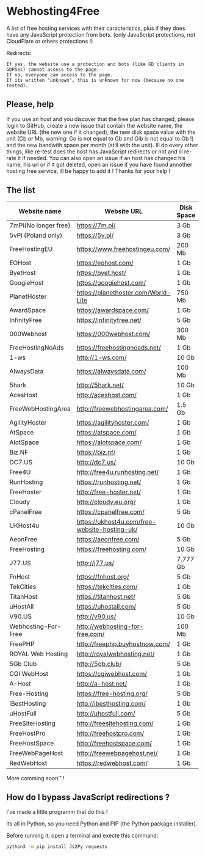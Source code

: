 # Webhosting4Free

A list of free hosting services with their caracteristics, plus if they does have any JavaScript protection from bots. (only JavaScript protections, not CloudFlare or others protections !)

Redirects:          

```
If yes, the website use a protection and bots (like GD clients in GDPSes) cannot access to the page.
If no, everyone can access to the page.
If its written "unknown", this is unknown for now (because no one tested).
```


## Please, help
If you use an host and you discover that the free plan has changed, please login to GitHub, create a new issue that contain the website name, the website URL (the new one if it changed), the new disk space value with the unit (Gb or Mb, warning: Go is not equal to Gb and Gib is not equal to Gb !) and the new bandwith space per month (still with the unit). Ill do every other things, like re-test does the host has JavaScript redirects or not and ill re-rate it if needed. You can also open an issue if an host has changed his name, his url or if it got deleted, open an issue if you have found annother hosting free service, ill be happy to add it ! Thanks for your help !

## The list

|    Website name    |    Website URL                               |    Disk Space    |Bandwidth / month|    My rating     |Redirects|
|--------------------|----------------------------------------------|------------------|-----------------|------------------|---------|
|7mPl(No longer free)|https://7m.pl/                                |3 Gb              |Unlimited        |2/10              |No       |
|5vPl (Poland only)  |https://5v.pl/                                |3 Gb              |Unlimited        |3/10              |No       |
|FreeHostingEU       |https://www.freehostingeu.com/                |200 Mb            |4 Gb             |4/10              |No       |
|EOHost              |https://eohost.com/                           |1 Gb              |5 Gb             |5/10              |No       |
|ByetHost            |https://byet.host/                            |1 Gb              |50 Gb            |6/10              |Yes      |
|GoogieHost          |https://googiehost.com/                       |1 Gb              |100 Gb           |6/10              |Unknown  |
|PlanetHoster        |https://planethoster.com/World-Lite           |750 Mb            |Unlimited        |4/10              |Unknown  |
|AwardSpace          |https://awardspace.com/                       |1 Gb              |5 Gb             |5/10              |No       |
|InfinityFree        |https://infinityfree.net/                     |5 Gb              |Unlimited        |7/10              |Yes      |
|000Webhost          |https://000webhost.com/                       |300 Mb            |3 Gb             |5/10              |No       |
|FreeHostingNoAds    |https://freehostingnoads.net/                 |1 Gb              |5 Gb             |5/10              |No       |
|1-ws                |http://1-ws.com/                              |10 Gb             |Unlimited        |6/10              |Yes      |
|AlwaysData          |https://alwaysdata.com/                       |100 Mb            |Unlimited        |7/10              |No       |
|5hark               |http://5hark.net/                             |10 Gb             |100 Gb           |6/10              |Yes      |
|AcesHost            |http://aceshost.com/                          |1 Gb              |5 Gb             |6/10              |No       |
|FreeWebHostingArea  |http://freewebhostingarea.com/                |1.5 Gb            |Unlimited        |8/10              |No       |
|AgilityHoster       |https://agilityhoster.com/                    |1 Gb              |5 Gb             |6/10              |No       |
|AtSpace             |https://atspace.com/                          |1 Gb              |Unlimited        |7/10              |No       |
|AlotSpace           |https://alotspace.com/                        |1 Gb              |5 Gb             |6/10              |No       |
|Biz.NF              |https://biz.nf/                               |1 Gb              |5 Gb             |6/10              |No       |
|DC7.US              |http://dc7.us/                                |10 Gb             |100 Gb           |7/10              |Yes      |
|Free4U              |http://free4u.runhosting.net/                 |1 Gb              |5 Gb             |6/10              |No       |
|RunHosting          |https://runhosting.net/                       |1 Gb              |5 Gb             |6/10              |No       |
|FreeHoster          |http://free-hoster.net/                       |1 Gb              |50 Gb            |6/10              |Yes      |
|Cloudy              |http://cloudy.eu.org/                         |1 Gb              |10 Gb            |5/10              |Yes      |
|cPanelFree          |https://cpanelfree.com/                       |5 Gb              |Unlimited        |5/10              |Unknown  |
|UKHost4u            |https://ukhost4u.com/free-website-hosting-uk/ |10 Gb             |256 Mb           |3/10              |Unknown  |
|AeonFree            |https://aeonfree.com/                         |5 Gb              |Unlimited        |5/10              |Yes      |
|FreeHosting         |https://freehosting.com/                      |10 Gb             |Unlimited        |5/10              |Unknown  |
|J77.US              |http://j77.us/                                |7.777 Gb          |77.777 Gb        |6/10              |Yes      |
|FnHost              |https://fnhost.org/                           |5 Gb              |Unlimited        |6/10              |Yes      |
|TekCities           |https://tekcities.com/                        |1 Gb              |5 Gb             |6/10              |No       |
|TitanHost           |https://titanhost.net/                        |5 Gb              |Unlimited        |6/10              |Yes      |
|uHostAll            |https://uhostall.com/                         |5 Gb              |Unlimited        |6/10              |Yes      |
|V90.US              |http://v90.us/                                |10 Gb             |100 Gb           |7/10              |Yes      |
|Webhosting-For-Free |http://webhosting-for-free.com/               |100 Mb            |1 Gb             |5/10              |Unknown  |
|FreePHP             |http://freephp.buyhostnow.com/                |1 Gb              |5 Gb             |6/10              |No       |
|ROYAL Web Hosting   |http://royalwebhosting.net/                   |1 Gb              |5 Gb             |6/10              |No       |
|5Gb Club            |http://5gb.club/                              |5 Gb              |100 Gb           |6/10              |Yes      |
|CGI WebHost         |https://cgiwebhost.com/                       |1 Gb              |5 Gb             |6/10              |No       |
|A-Host              |http://a-host.net/                            |1 Gb              |5 Gb             |6/10              |No       |
|Free-Hosting        |https://free-hosting.org/                     |5 Gb              |Unlimited        |6/10              |Yes      |
|iBestHosting        |http://ibesthosting.com/                      |1 Gb              |5 Gb             |6/10              |No       |
|uHostFull           |http://uhostfull.com/                         |5 Gb              |Unlimited        |6/10              |Yes      |
|FreeSiteHosting     |http://freesitehosting.com/                   |1 Gb              |5 Gb             |6/10              |No       |
|FreeHostPro         |http://freehostpro.com/                       |1 Gb              |5 Gb             |6/10              |No       |
|FreeHostSpace       |http://freehostspace.com/                     |1 Gb              |5 Gb             |6/10              |No       |
|FreeWebPageHost     |http://freewebpagehost.net/                   |1 Gb              |5 Gb             |6/10              |No       |
|RedWebHost          |https://redwebhost.com/                       |1 Gb              |5 Gb             |6/10              |No       |

More comming soon™ !

## How do I bypass JavaScript redirections ?

I've made a little programm that do this !

Its all in Python, so you need Python and PIP (the Python package installer).

Before running it, open a terminal and execte this command:

```bash
python3 -m pip install Js2Py requests
```
